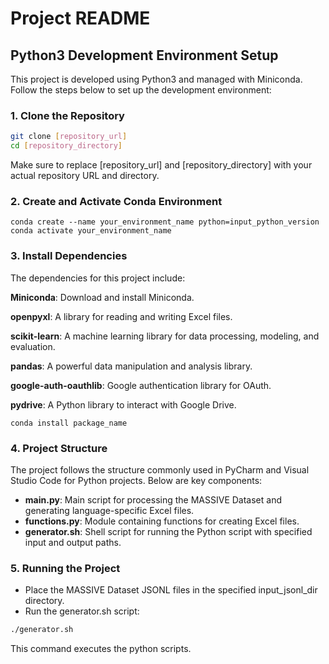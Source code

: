 # Project README

## Python3 Development Environment Setup

This project is developed using Python3 and managed with Miniconda. Follow the steps below to set up the development environment:

### 1. Clone the Repository

```bash
git clone [repository_url]
cd [repository_directory]
```

Make sure to replace [repository_url] and [repository_directory] with your actual repository URL and directory.

### 2. Create and Activate Conda Environment
```Miniconda prompt
conda create --name your_environment_name python=input_python_version
conda activate your_environment_name
```
### 3. Install Dependencies

The dependencies for this project include:

**Miniconda**: Download and install Miniconda.

**openpyxl**: A library for reading and writing Excel files.

**scikit-learn**: A machine learning library for data processing, modeling, and evaluation.

**pandas**: A powerful data manipulation and analysis library.

**google-auth-oauthlib**: Google authentication library for OAuth.

**pydrive**: A Python library to interact with Google Drive.
```Miniconda Prompt
conda install package_name
```
### 4. Project Structure
The project follows the structure commonly used in PyCharm and Visual Studio Code for Python projects. Below are key components:

- **main.py**: Main script for processing the MASSIVE Dataset and generating language-specific Excel files.
- **functions.py**: Module containing functions for creating Excel files.
- **generator.sh**: Shell script for running the Python script with specified input and output paths.
### 5. Running the Project
- Place the MASSIVE Dataset JSONL files in the specified input_jsonl_dir directory.
- Run the generator.sh script:
```bash
./generator.sh
```
This command executes the python scripts.



